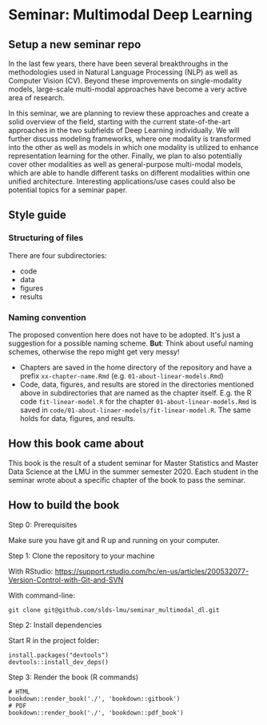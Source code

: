 # Seminar: Multimodal Deep Learning

## Setup a new seminar repo

In the last few years, there have been several breakthroughs in the methodologies used in Natural Language Processing (NLP) as well as Computer Vision (CV). Beyond these improvements on single-modality models, large-scale multi-modal approaches have become a very active area of research.

In this seminar, we are planning to review these approaches and create a solid overview of the field, starting with the current state-of-the-art approaches in the two subfields of Deep Learning individually. We will further discuss modeling frameworks, where one modality is transformed into the other as well as models in which one modality is utilized to enhance representation learning for the other. Finally, we plan to also potentially cover other modalities as well as general-purpose multi-modal models, which are able to handle different tasks on different modalities within one unified architecture. Interesting applications/use cases could also be potential topics for a seminar paper.

## Style guide

### Structuring of files

There are four subdirectories:

- code
- data
- figures
- results


### Naming convention

The proposed convention here does not have to be adopted. It's just a suggestion for a possible naming scheme. __But__: Think about useful naming schemes, otherwise the repo might get very messy!

- Chapters are saved in the home directory of the repository and have a prefix `xx-chapter-name.Rmd` (e.g. `01-about-linear-models.Rmd`)
- Code, data, figures, and results are stored in the directories mentioned above in subdirectories that are named as the chapter itself. E.g. the R code `fit-linear-model.R` for the chapter `01-about-linear-models.Rmd` is saved in `code/01-about-linaer-models/fit-linear-model.R`. The same holds for data, figures, and results.

## How this book came about

This book is the result of a student seminar for Master Statistics and Master Data Science at the LMU in the summer semester 2020.
Each student in the seminar wrote about a specific chapter of the book to pass the seminar.

## How to build the book

Step 0: Prerequisites

Make sure you have git and R up and running on your computer.

Step 1: Clone the repository to your machine

With RStudio: https://support.rstudio.com/hc/en-us/articles/200532077-Version-Control-with-Git-and-SVN

With command-line:
```
git clone git@github.com/slds-lmu/seminar_multimodal_dl.git
```

Step 2: Install dependencies

Start R in the project folder:

```
install.packages("devtools")
devtools::install_dev_deps()
```

Step 3: Render the book (R commands)

```{r}
# HTML
bookdown::render_book('./', 'bookdown::gitbook')
# PDF
bookdown::render_book('./', 'bookdown::pdf_book')
```


